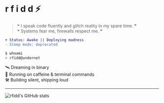# r f i d d ⚡

> ❝ I speak code fluently and glitch reality in my spare time. ❞  
> ❝ Systems fear me, firewalls respect me. ❞

```diff
+ Status: Awake || Deploying madness
- Sleep mode: deprecated
```

```bash
$ whoami
> rfidd@undernet
```

🛰️ Dreaming in binary  
🧠 Running on caffeine & terminal commands  
🛠️ Building silent, shipping loud  

---

![rfidd's GitHub stats](https://github-readme-stats.vercel.app/api?username=rfidd&show_icons=true&theme=tokyonight)
